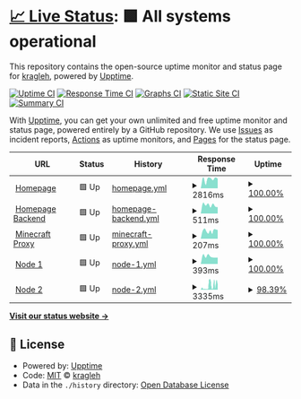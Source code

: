 # [📈 Live Status](https://status.maze.quest): <!--live status--> **🟩 All systems operational**

This repository contains the open-source uptime monitor and status page for [kragleh](https://kragleh.com), powered by [Upptime](https://github.com/upptime/upptime).

[![Uptime CI](https://github.com/kragleh/status.maze.quest/workflows/Uptime%20CI/badge.svg)](https://github.com/kragleh/status.maze.quest/actions?query=workflow%3A%22Uptime+CI%22)
[![Response Time CI](https://github.com/kragleh/status.maze.quest/workflows/Response%20Time%20CI/badge.svg)](https://github.com/kragleh/status.maze.quest/actions?query=workflow%3A%22Response+Time+CI%22)
[![Graphs CI](https://github.com/kragleh/status.maze.quest/workflows/Graphs%20CI/badge.svg)](https://github.com/kragleh/status.maze.quest/actions?query=workflow%3A%22Graphs+CI%22)
[![Static Site CI](https://github.com/kragleh/status.maze.quest/workflows/Static%20Site%20CI/badge.svg)](https://github.com/kragleh/status.maze.quest/actions?query=workflow%3A%22Static+Site+CI%22)
[![Summary CI](https://github.com/kragleh/status.maze.quest/workflows/Summary%20CI/badge.svg)](https://github.com/kragleh/status.maze.quest/actions?query=workflow%3A%22Summary+CI%22)

With [Upptime](https://upptime.js.org), you can get your own unlimited and free uptime monitor and status page, powered entirely by a GitHub repository. We use [Issues](https://github.com/kragleh/status.maze.quest/issues) as incident reports, [Actions](https://github.com/kragleh/status.maze.quest/actions) as uptime monitors, and [Pages](https://status.maze.quest) for the status page.

<!--start: status pages-->
<!-- This summary is generated by Upptime (https://github.com/upptime/upptime) -->
<!-- Do not edit this manually, your changes will be overwritten -->
<!-- prettier-ignore -->
| URL | Status | History | Response Time | Uptime |
| --- | ------ | ------- | ------------- | ------ |
| <img alt="" src="https://icons.duckduckgo.com/ip3/maze.quest.ico" height="13"> [Homepage](https://maze.quest) | 🟩 Up | [homepage.yml](https://github.com/kragleh/status.maze.quest/commits/HEAD/history/homepage.yml) | <details><summary><img alt="Response time graph" src="./graphs/homepage/response-time-week.png" height="20"> 2816ms</summary><br><a href="https://status.maze.quest/history/homepage"><img alt="Response time 2366" src="https://img.shields.io/endpoint?url=https%3A%2F%2Fraw.githubusercontent.com%2Fkragleh%2Fstatus.maze.quest%2FHEAD%2Fapi%2Fhomepage%2Fresponse-time.json"></a><br><a href="https://status.maze.quest/history/homepage"><img alt="24-hour response time 2974" src="https://img.shields.io/endpoint?url=https%3A%2F%2Fraw.githubusercontent.com%2Fkragleh%2Fstatus.maze.quest%2FHEAD%2Fapi%2Fhomepage%2Fresponse-time-day.json"></a><br><a href="https://status.maze.quest/history/homepage"><img alt="7-day response time 2816" src="https://img.shields.io/endpoint?url=https%3A%2F%2Fraw.githubusercontent.com%2Fkragleh%2Fstatus.maze.quest%2FHEAD%2Fapi%2Fhomepage%2Fresponse-time-week.json"></a><br><a href="https://status.maze.quest/history/homepage"><img alt="30-day response time 2366" src="https://img.shields.io/endpoint?url=https%3A%2F%2Fraw.githubusercontent.com%2Fkragleh%2Fstatus.maze.quest%2FHEAD%2Fapi%2Fhomepage%2Fresponse-time-month.json"></a><br><a href="https://status.maze.quest/history/homepage"><img alt="1-year response time 2366" src="https://img.shields.io/endpoint?url=https%3A%2F%2Fraw.githubusercontent.com%2Fkragleh%2Fstatus.maze.quest%2FHEAD%2Fapi%2Fhomepage%2Fresponse-time-year.json"></a></details> | <details><summary><a href="https://status.maze.quest/history/homepage">100.00%</a></summary><a href="https://status.maze.quest/history/homepage"><img alt="All-time uptime 100.00%" src="https://img.shields.io/endpoint?url=https%3A%2F%2Fraw.githubusercontent.com%2Fkragleh%2Fstatus.maze.quest%2FHEAD%2Fapi%2Fhomepage%2Fuptime.json"></a><br><a href="https://status.maze.quest/history/homepage"><img alt="24-hour uptime 100.00%" src="https://img.shields.io/endpoint?url=https%3A%2F%2Fraw.githubusercontent.com%2Fkragleh%2Fstatus.maze.quest%2FHEAD%2Fapi%2Fhomepage%2Fuptime-day.json"></a><br><a href="https://status.maze.quest/history/homepage"><img alt="7-day uptime 100.00%" src="https://img.shields.io/endpoint?url=https%3A%2F%2Fraw.githubusercontent.com%2Fkragleh%2Fstatus.maze.quest%2FHEAD%2Fapi%2Fhomepage%2Fuptime-week.json"></a><br><a href="https://status.maze.quest/history/homepage"><img alt="30-day uptime 100.00%" src="https://img.shields.io/endpoint?url=https%3A%2F%2Fraw.githubusercontent.com%2Fkragleh%2Fstatus.maze.quest%2FHEAD%2Fapi%2Fhomepage%2Fuptime-month.json"></a><br><a href="https://status.maze.quest/history/homepage"><img alt="1-year uptime 100.00%" src="https://img.shields.io/endpoint?url=https%3A%2F%2Fraw.githubusercontent.com%2Fkragleh%2Fstatus.maze.quest%2FHEAD%2Fapi%2Fhomepage%2Fuptime-year.json"></a></details>
| <img alt="" src="https://icons.duckduckgo.com/ip3/cms.maze.quest.ico" height="13"> [Homepage Backend](https://cms.maze.quest) | 🟩 Up | [homepage-backend.yml](https://github.com/kragleh/status.maze.quest/commits/HEAD/history/homepage-backend.yml) | <details><summary><img alt="Response time graph" src="./graphs/homepage-backend/response-time-week.png" height="20"> 511ms</summary><br><a href="https://status.maze.quest/history/homepage-backend"><img alt="Response time 698" src="https://img.shields.io/endpoint?url=https%3A%2F%2Fraw.githubusercontent.com%2Fkragleh%2Fstatus.maze.quest%2FHEAD%2Fapi%2Fhomepage-backend%2Fresponse-time.json"></a><br><a href="https://status.maze.quest/history/homepage-backend"><img alt="24-hour response time 393" src="https://img.shields.io/endpoint?url=https%3A%2F%2Fraw.githubusercontent.com%2Fkragleh%2Fstatus.maze.quest%2FHEAD%2Fapi%2Fhomepage-backend%2Fresponse-time-day.json"></a><br><a href="https://status.maze.quest/history/homepage-backend"><img alt="7-day response time 511" src="https://img.shields.io/endpoint?url=https%3A%2F%2Fraw.githubusercontent.com%2Fkragleh%2Fstatus.maze.quest%2FHEAD%2Fapi%2Fhomepage-backend%2Fresponse-time-week.json"></a><br><a href="https://status.maze.quest/history/homepage-backend"><img alt="30-day response time 698" src="https://img.shields.io/endpoint?url=https%3A%2F%2Fraw.githubusercontent.com%2Fkragleh%2Fstatus.maze.quest%2FHEAD%2Fapi%2Fhomepage-backend%2Fresponse-time-month.json"></a><br><a href="https://status.maze.quest/history/homepage-backend"><img alt="1-year response time 698" src="https://img.shields.io/endpoint?url=https%3A%2F%2Fraw.githubusercontent.com%2Fkragleh%2Fstatus.maze.quest%2FHEAD%2Fapi%2Fhomepage-backend%2Fresponse-time-year.json"></a></details> | <details><summary><a href="https://status.maze.quest/history/homepage-backend">100.00%</a></summary><a href="https://status.maze.quest/history/homepage-backend"><img alt="All-time uptime 100.00%" src="https://img.shields.io/endpoint?url=https%3A%2F%2Fraw.githubusercontent.com%2Fkragleh%2Fstatus.maze.quest%2FHEAD%2Fapi%2Fhomepage-backend%2Fuptime.json"></a><br><a href="https://status.maze.quest/history/homepage-backend"><img alt="24-hour uptime 100.00%" src="https://img.shields.io/endpoint?url=https%3A%2F%2Fraw.githubusercontent.com%2Fkragleh%2Fstatus.maze.quest%2FHEAD%2Fapi%2Fhomepage-backend%2Fuptime-day.json"></a><br><a href="https://status.maze.quest/history/homepage-backend"><img alt="7-day uptime 100.00%" src="https://img.shields.io/endpoint?url=https%3A%2F%2Fraw.githubusercontent.com%2Fkragleh%2Fstatus.maze.quest%2FHEAD%2Fapi%2Fhomepage-backend%2Fuptime-week.json"></a><br><a href="https://status.maze.quest/history/homepage-backend"><img alt="30-day uptime 100.00%" src="https://img.shields.io/endpoint?url=https%3A%2F%2Fraw.githubusercontent.com%2Fkragleh%2Fstatus.maze.quest%2FHEAD%2Fapi%2Fhomepage-backend%2Fuptime-month.json"></a><br><a href="https://status.maze.quest/history/homepage-backend"><img alt="1-year uptime 100.00%" src="https://img.shields.io/endpoint?url=https%3A%2F%2Fraw.githubusercontent.com%2Fkragleh%2Fstatus.maze.quest%2FHEAD%2Fapi%2Fhomepage-backend%2Fuptime-year.json"></a></details>
| <img alt="" src="https://www.minecraft.net/etc.clientlibs/minecraft/clientlibs/main/resources/favicon-32x32.png" height="13"> [Minecraft Proxy](play.maze.quest) | 🟩 Up | [minecraft-proxy.yml](https://github.com/kragleh/status.maze.quest/commits/HEAD/history/minecraft-proxy.yml) | <details><summary><img alt="Response time graph" src="./graphs/minecraft-proxy/response-time-week.png" height="20"> 207ms</summary><br><a href="https://status.maze.quest/history/minecraft-proxy"><img alt="Response time 191" src="https://img.shields.io/endpoint?url=https%3A%2F%2Fraw.githubusercontent.com%2Fkragleh%2Fstatus.maze.quest%2FHEAD%2Fapi%2Fminecraft-proxy%2Fresponse-time.json"></a><br><a href="https://status.maze.quest/history/minecraft-proxy"><img alt="24-hour response time 230" src="https://img.shields.io/endpoint?url=https%3A%2F%2Fraw.githubusercontent.com%2Fkragleh%2Fstatus.maze.quest%2FHEAD%2Fapi%2Fminecraft-proxy%2Fresponse-time-day.json"></a><br><a href="https://status.maze.quest/history/minecraft-proxy"><img alt="7-day response time 207" src="https://img.shields.io/endpoint?url=https%3A%2F%2Fraw.githubusercontent.com%2Fkragleh%2Fstatus.maze.quest%2FHEAD%2Fapi%2Fminecraft-proxy%2Fresponse-time-week.json"></a><br><a href="https://status.maze.quest/history/minecraft-proxy"><img alt="30-day response time 191" src="https://img.shields.io/endpoint?url=https%3A%2F%2Fraw.githubusercontent.com%2Fkragleh%2Fstatus.maze.quest%2FHEAD%2Fapi%2Fminecraft-proxy%2Fresponse-time-month.json"></a><br><a href="https://status.maze.quest/history/minecraft-proxy"><img alt="1-year response time 191" src="https://img.shields.io/endpoint?url=https%3A%2F%2Fraw.githubusercontent.com%2Fkragleh%2Fstatus.maze.quest%2FHEAD%2Fapi%2Fminecraft-proxy%2Fresponse-time-year.json"></a></details> | <details><summary><a href="https://status.maze.quest/history/minecraft-proxy">100.00%</a></summary><a href="https://status.maze.quest/history/minecraft-proxy"><img alt="All-time uptime 99.92%" src="https://img.shields.io/endpoint?url=https%3A%2F%2Fraw.githubusercontent.com%2Fkragleh%2Fstatus.maze.quest%2FHEAD%2Fapi%2Fminecraft-proxy%2Fuptime.json"></a><br><a href="https://status.maze.quest/history/minecraft-proxy"><img alt="24-hour uptime 100.00%" src="https://img.shields.io/endpoint?url=https%3A%2F%2Fraw.githubusercontent.com%2Fkragleh%2Fstatus.maze.quest%2FHEAD%2Fapi%2Fminecraft-proxy%2Fuptime-day.json"></a><br><a href="https://status.maze.quest/history/minecraft-proxy"><img alt="7-day uptime 100.00%" src="https://img.shields.io/endpoint?url=https%3A%2F%2Fraw.githubusercontent.com%2Fkragleh%2Fstatus.maze.quest%2FHEAD%2Fapi%2Fminecraft-proxy%2Fuptime-week.json"></a><br><a href="https://status.maze.quest/history/minecraft-proxy"><img alt="30-day uptime 99.92%" src="https://img.shields.io/endpoint?url=https%3A%2F%2Fraw.githubusercontent.com%2Fkragleh%2Fstatus.maze.quest%2FHEAD%2Fapi%2Fminecraft-proxy%2Fuptime-month.json"></a><br><a href="https://status.maze.quest/history/minecraft-proxy"><img alt="1-year uptime 99.92%" src="https://img.shields.io/endpoint?url=https%3A%2F%2Fraw.githubusercontent.com%2Fkragleh%2Fstatus.maze.quest%2FHEAD%2Fapi%2Fminecraft-proxy%2Fuptime-year.json"></a></details>
| <img alt="" src="https://icons.duckduckgo.com/ip3/node.kragleh.com.ico" height="13"> [Node 1](https://node.kragleh.com:8080) | 🟩 Up | [node-1.yml](https://github.com/kragleh/status.maze.quest/commits/HEAD/history/node-1.yml) | <details><summary><img alt="Response time graph" src="./graphs/node-1/response-time-week.png" height="20"> 393ms</summary><br><a href="https://status.maze.quest/history/node-1"><img alt="Response time 403" src="https://img.shields.io/endpoint?url=https%3A%2F%2Fraw.githubusercontent.com%2Fkragleh%2Fstatus.maze.quest%2FHEAD%2Fapi%2Fnode-1%2Fresponse-time.json"></a><br><a href="https://status.maze.quest/history/node-1"><img alt="24-hour response time 336" src="https://img.shields.io/endpoint?url=https%3A%2F%2Fraw.githubusercontent.com%2Fkragleh%2Fstatus.maze.quest%2FHEAD%2Fapi%2Fnode-1%2Fresponse-time-day.json"></a><br><a href="https://status.maze.quest/history/node-1"><img alt="7-day response time 393" src="https://img.shields.io/endpoint?url=https%3A%2F%2Fraw.githubusercontent.com%2Fkragleh%2Fstatus.maze.quest%2FHEAD%2Fapi%2Fnode-1%2Fresponse-time-week.json"></a><br><a href="https://status.maze.quest/history/node-1"><img alt="30-day response time 403" src="https://img.shields.io/endpoint?url=https%3A%2F%2Fraw.githubusercontent.com%2Fkragleh%2Fstatus.maze.quest%2FHEAD%2Fapi%2Fnode-1%2Fresponse-time-month.json"></a><br><a href="https://status.maze.quest/history/node-1"><img alt="1-year response time 403" src="https://img.shields.io/endpoint?url=https%3A%2F%2Fraw.githubusercontent.com%2Fkragleh%2Fstatus.maze.quest%2FHEAD%2Fapi%2Fnode-1%2Fresponse-time-year.json"></a></details> | <details><summary><a href="https://status.maze.quest/history/node-1">100.00%</a></summary><a href="https://status.maze.quest/history/node-1"><img alt="All-time uptime 100.00%" src="https://img.shields.io/endpoint?url=https%3A%2F%2Fraw.githubusercontent.com%2Fkragleh%2Fstatus.maze.quest%2FHEAD%2Fapi%2Fnode-1%2Fuptime.json"></a><br><a href="https://status.maze.quest/history/node-1"><img alt="24-hour uptime 100.00%" src="https://img.shields.io/endpoint?url=https%3A%2F%2Fraw.githubusercontent.com%2Fkragleh%2Fstatus.maze.quest%2FHEAD%2Fapi%2Fnode-1%2Fuptime-day.json"></a><br><a href="https://status.maze.quest/history/node-1"><img alt="7-day uptime 100.00%" src="https://img.shields.io/endpoint?url=https%3A%2F%2Fraw.githubusercontent.com%2Fkragleh%2Fstatus.maze.quest%2FHEAD%2Fapi%2Fnode-1%2Fuptime-week.json"></a><br><a href="https://status.maze.quest/history/node-1"><img alt="30-day uptime 100.00%" src="https://img.shields.io/endpoint?url=https%3A%2F%2Fraw.githubusercontent.com%2Fkragleh%2Fstatus.maze.quest%2FHEAD%2Fapi%2Fnode-1%2Fuptime-month.json"></a><br><a href="https://status.maze.quest/history/node-1"><img alt="1-year uptime 100.00%" src="https://img.shields.io/endpoint?url=https%3A%2F%2Fraw.githubusercontent.com%2Fkragleh%2Fstatus.maze.quest%2FHEAD%2Fapi%2Fnode-1%2Fuptime-year.json"></a></details>
| <img alt="" src="https://icons.duckduckgo.com/ip3/node2.kragleh.com.ico" height="13"> [Node 2](https://node2.kragleh.com:2023) | 🟩 Up | [node-2.yml](https://github.com/kragleh/status.maze.quest/commits/HEAD/history/node-2.yml) | <details><summary><img alt="Response time graph" src="./graphs/node-2/response-time-week.png" height="20"> 3335ms</summary><br><a href="https://status.maze.quest/history/node-2"><img alt="Response time 1942" src="https://img.shields.io/endpoint?url=https%3A%2F%2Fraw.githubusercontent.com%2Fkragleh%2Fstatus.maze.quest%2FHEAD%2Fapi%2Fnode-2%2Fresponse-time.json"></a><br><a href="https://status.maze.quest/history/node-2"><img alt="24-hour response time 5125" src="https://img.shields.io/endpoint?url=https%3A%2F%2Fraw.githubusercontent.com%2Fkragleh%2Fstatus.maze.quest%2FHEAD%2Fapi%2Fnode-2%2Fresponse-time-day.json"></a><br><a href="https://status.maze.quest/history/node-2"><img alt="7-day response time 3335" src="https://img.shields.io/endpoint?url=https%3A%2F%2Fraw.githubusercontent.com%2Fkragleh%2Fstatus.maze.quest%2FHEAD%2Fapi%2Fnode-2%2Fresponse-time-week.json"></a><br><a href="https://status.maze.quest/history/node-2"><img alt="30-day response time 1942" src="https://img.shields.io/endpoint?url=https%3A%2F%2Fraw.githubusercontent.com%2Fkragleh%2Fstatus.maze.quest%2FHEAD%2Fapi%2Fnode-2%2Fresponse-time-month.json"></a><br><a href="https://status.maze.quest/history/node-2"><img alt="1-year response time 1942" src="https://img.shields.io/endpoint?url=https%3A%2F%2Fraw.githubusercontent.com%2Fkragleh%2Fstatus.maze.quest%2FHEAD%2Fapi%2Fnode-2%2Fresponse-time-year.json"></a></details> | <details><summary><a href="https://status.maze.quest/history/node-2">98.39%</a></summary><a href="https://status.maze.quest/history/node-2"><img alt="All-time uptime 96.27%" src="https://img.shields.io/endpoint?url=https%3A%2F%2Fraw.githubusercontent.com%2Fkragleh%2Fstatus.maze.quest%2FHEAD%2Fapi%2Fnode-2%2Fuptime.json"></a><br><a href="https://status.maze.quest/history/node-2"><img alt="24-hour uptime 88.72%" src="https://img.shields.io/endpoint?url=https%3A%2F%2Fraw.githubusercontent.com%2Fkragleh%2Fstatus.maze.quest%2FHEAD%2Fapi%2Fnode-2%2Fuptime-day.json"></a><br><a href="https://status.maze.quest/history/node-2"><img alt="7-day uptime 98.39%" src="https://img.shields.io/endpoint?url=https%3A%2F%2Fraw.githubusercontent.com%2Fkragleh%2Fstatus.maze.quest%2FHEAD%2Fapi%2Fnode-2%2Fuptime-week.json"></a><br><a href="https://status.maze.quest/history/node-2"><img alt="30-day uptime 96.27%" src="https://img.shields.io/endpoint?url=https%3A%2F%2Fraw.githubusercontent.com%2Fkragleh%2Fstatus.maze.quest%2FHEAD%2Fapi%2Fnode-2%2Fuptime-month.json"></a><br><a href="https://status.maze.quest/history/node-2"><img alt="1-year uptime 96.27%" src="https://img.shields.io/endpoint?url=https%3A%2F%2Fraw.githubusercontent.com%2Fkragleh%2Fstatus.maze.quest%2FHEAD%2Fapi%2Fnode-2%2Fuptime-year.json"></a></details>

<!--end: status pages-->

[**Visit our status website →**](https://status.maze.quest)

## 📄 License

- Powered by: [Upptime](https://github.com/upptime/upptime)
- Code: [MIT](./LICENSE) © [kragleh](https://kragleh.com)
- Data in the `./history` directory: [Open Database License](https://opendatacommons.org/licenses/odbl/1-0/)
